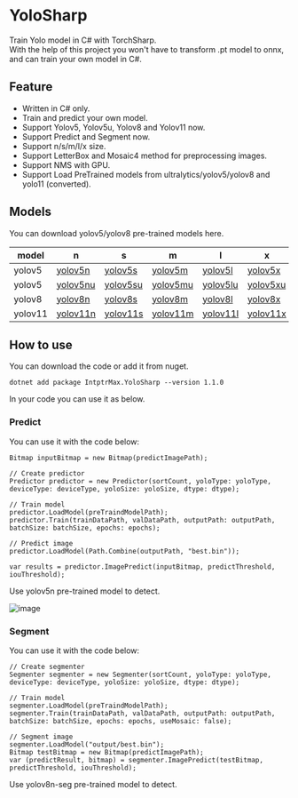 # YoloSharp

Train Yolo model in C# with TorchSharp. </br>
With the help of this project you won't have to transform .pt model to onnx, and can train your own model in C#.

## Feature

- Written in C# only.
- Train and predict your own model.
- Support Yolov5, Yolov5u, Yolov8 and Yolov11 now.
- Support Predict and Segment now.
- Support n/s/m/l/x size.
- Support LetterBox and Mosaic4 method for preprocessing images.
- Support NMS with GPU.
- Support Load PreTrained models from ultralytics/yolov5/yolov8 and yolo11 (converted).

## Models

You can download yolov5/yolov8 pre-trained models here.

| model | n| s | m | l | x |
| --- | ----------- | ----------- | ----------- | ----------- | ----------- |
| yolov5 | [yolov5n](https://github.com/IntptrMax/YoloSharp/releases/download/v1.0.4/Yolov5n.bin) | [yolov5s](https://github.com/IntptrMax/YoloSharp/releases/download/v1.0.4/Yolov5s.bin) | [yolov5m](https://github.com/IntptrMax/YoloSharp/releases/download/v1.0.4/Yolov5m.bin) | [yolov5l](https://github.com/IntptrMax/YoloSharp/releases/download/v1.0.4/Yolov5l.bin) | [yolov5x](https://github.com/IntptrMax/YoloSharp/releases/download/v1.0.4/Yolov5x.bin) |
| yolov5 | [yolov5nu](https://github.com/IntptrMax/YoloSharp/releases/download/v1.0.4/Yolov5nu.bin) | [yolov5su](https://github.com/IntptrMax/YoloSharp/releases/download/v1.0.4/Yolov5su.bin) | [yolov5mu](https://github.com/IntptrMax/YoloSharp/releases/download/v1.0.4/Yolov5mu.bin) | [yolov5lu](https://github.com/IntptrMax/YoloSharp/releases/download/v1.0.4/Yolov5lu.bin) | [yolov5xu](https://github.com/IntptrMax/YoloSharp/releases/download/v1.0.4/Yolov5xu.bin) |
| yolov8 | [yolov8n](https://github.com/IntptrMax/YoloSharp/releases/download/v1.0.4/Yolov8n.bin) | [yolov8s](https://github.com/IntptrMax/YoloSharp/releases/download/v1.0.4/Yolov8s.bin) | [yolov8m](https://github.com/IntptrMax/YoloSharp/releases/download/v1.0.4/Yolov8m.bin) | [yolov8l](https://github.com/IntptrMax/YoloSharp/releases/download/v1.0.4/Yolov8l.bin) | [yolov8x](https://github.com/IntptrMax/YoloSharp/releases/download/v1.0.4/Yolov8x.bin) |
| yolov11 | [yolov11n](https://github.com/IntptrMax/YoloSharp/releases/download/v1.0.4/Yolov11n.bin) | [yolov11s](https://github.com/IntptrMax/YoloSharp/releases/download/v1.0.4/Yolov11s.bin) | [yolov11m](https://github.com/IntptrMax/YoloSharp/releases/download/v1.0.4/Yolov11m.bin) | [yolov11l](https://github.com/IntptrMax/YoloSharp/releases/download/v1.0.4/Yolov11l.bin) | [yolov11x](https://github.com/IntptrMax/YoloSharp/releases/download/v1.0.4/Yolov11x.bin) |

## How to use

You can download the code or add it from nuget.

    dotnet add package IntptrMax.YoloSharp --version 1.1.0

In your code you can use it as below.

### Predict

You can use it with the code below:

    Bitmap inputBitmap = new Bitmap(predictImagePath);

    // Create predictor
    Predictor predictor = new Predictor(sortCount, yoloType: yoloType, deviceType: deviceType, yoloSize: yoloSize, dtype: dtype);

    // Train model
    predictor.LoadModel(preTraindModelPath);
    predictor.Train(trainDataPath, valDataPath, outputPath: outputPath, batchSize: batchSize, epochs: epochs);

    // Predict image
    predictor.LoadModel(Path.Combine(outputPath, "best.bin"));

    var results = predictor.ImagePredict(inputBitmap, predictThreshold, iouThreshold);

Use yolov5n pre-trained model to detect.

![image](https://github.com/user-attachments/assets/d32f7805-9f98-4530-bda6-43630c765159)

### Segment

You can use it with the code below:

    // Create segmenter
    Segmenter segmenter = new Segmenter(sortCount, yoloType: yoloType, deviceType: deviceType, yoloSize: yoloSize, dtype: dtype);

    // Train model
    segmenter.LoadModel(preTraindModelPath);
    segmenter.Train(trainDataPath, valDataPath, outputPath: outputPath, batchSize: batchSize, epochs: epochs, useMosaic: false);

    // Segment image
    segmenter.LoadModel("output/best.bin");
    Bitmap testBitmap = new Bitmap(predictImagePath);
    var (predictResult, bitmap) = segmenter.ImagePredict(testBitmap, predictThreshold, iouThreshold);

Use yolov8n-seg pre-trained model to detect.
